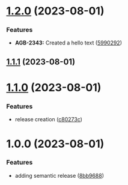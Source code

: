 # [1.2.0](https://github.com/AngelRicardezWGU/python-django-sandbox/compare/v1.1.1...v1.2.0) (2023-08-01)


### Features

* **AGB-2343:** Created a hello text ([5990292](https://github.com/AngelRicardezWGU/python-django-sandbox/commit/599029225409916ad3aa920cdf16204758d54aec))

## [1.1.1](https://github.com/AngelRicardezWGU/python-django-sandbox/compare/v1.1.0...v1.1.1) (2023-08-01)

# [1.1.0](https://github.com/AngelRicardezWGU/python-django-sandbox/compare/v1.0.0...v1.1.0) (2023-08-01)


### Features

* release creation ([c80273c](https://github.com/AngelRicardezWGU/python-django-sandbox/commit/c80273ceae5467c286fb6f287eb5d4f120db64c9))

# 1.0.0 (2023-08-01)


### Features

* adding semantic release ([8bb9688](https://github.com/AngelRicardezWGU/python-django-sandbox/commit/8bb96884a807420743df64ab8c82c97ab37bc9c7))
